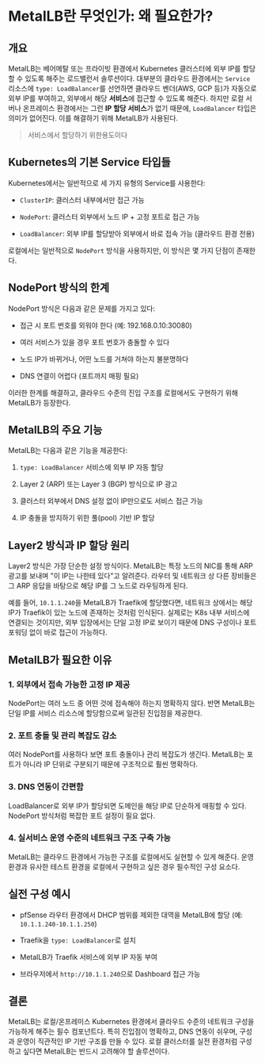 # MetalLB란 무엇인가: 왜 필요한가?

## 개요

MetalLB는 베어메탈 또는 프라이빗 환경에서 Kubernetes 클러스터에 외부 IP를 할당할 수 있도록 해주는 로드밸런서 솔루션이다. 
대부분의 클라우드 환경에서는 `Service` 리소스에 `type: LoadBalancer`를 선언하면 클라우드 벤더(AWS, GCP 등)가 자동으로 외부 IP를 부여하고, 외부에서 해당 **서비스**에 접근할 수 있도록 해준다. 하지만 로컬 서버나 온프레미스 환경에서는 그런 **IP 할당 서비스**가 없기 때문에, 
`LoadBalancer` 타입은 의미가 없어진다. 이를 해결하기 위해 MetalLB가 사용된다.

> 서비스에서 할당하기 위한용도이다

## Kubernetes의 기본 Service 타입들

Kubernetes에서는 일반적으로 세 가지 유형의 Service를 사용한다:

- `ClusterIP`: 클러스터 내부에서만 접근 가능
    
- `NodePort`: 클러스터 외부에서 노드 IP + 고정 포트로 접근 가능
    
- `LoadBalancer`: 외부 IP를 할당받아 외부에서 바로 접속 가능 (클라우드 환경 전용)
    

로컬에서는 일반적으로 `NodePort` 방식을 사용하지만, 이 방식은 몇 가지 단점이 존재한다.

## NodePort 방식의 한계

NodePort 방식은 다음과 같은 문제를 가지고 있다:

- 접근 시 포트 번호를 외워야 한다 (예: 192.168.0.10:30080)
    
- 여러 서비스가 있을 경우 포트 번호가 충돌할 수 있다
    
- 노드 IP가 바뀌거나, 어떤 노드를 거쳐야 하는지 불분명하다
    
- DNS 연결이 어렵다 (포트까지 매핑 필요)
    

이러한 한계를 해결하고, 클라우드 수준의 진입 구조를 로컬에서도 구현하기 위해 MetalLB가 등장한다.

## MetalLB의 주요 기능

MetalLB는 다음과 같은 기능을 제공한다:

1. `type: LoadBalancer` 서비스에 외부 IP 자동 할당
    
2. Layer 2 (ARP) 또는 Layer 3 (BGP) 방식으로 IP 광고
    
3. 클러스터 외부에서 DNS 설정 없이 IP만으로도 서비스 접근 가능
    
4. IP 충돌을 방지하기 위한 풀(pool) 기반 IP 할당
    

## Layer2 방식과 IP 할당 원리

Layer2 방식은 가장 단순한 설정 방식이다. MetalLB는 특정 노드의 NIC를 통해 ARP 광고를 보내며 "이 IP는 나한테 있다"고 알려준다. 라우터 및 네트워크 상 다른 장비들은 그 ARP 응답을 바탕으로 해당 IP를 그 노드로 라우팅하게 된다.

예를 들어, `10.1.1.240`을 MetalLB가 Traefik에 할당했다면, 네트워크 상에서는 해당 IP가 Traefik이 있는 노드에 존재하는 것처럼 인식된다. 실제로는 K8s 내부 서비스에 연결되는 것이지만, 외부 입장에서는 단일 고정 IP로 보이기 때문에 DNS 구성이나 포트포워딩 없이 바로 접근이 가능하다.

## MetalLB가 필요한 이유

### 1. 외부에서 접속 가능한 고정 IP 제공

NodePort는 여러 노드 중 어떤 것에 접속해야 하는지 명확하지 않다. 반면 MetalLB는 단일 IP를 서비스 리소스에 할당함으로써 일관된 진입점을 제공한다.

### 2. 포트 충돌 및 관리 복잡도 감소

여러 NodePort를 사용하다 보면 포트 충돌이나 관리 복잡도가 생긴다. MetalLB는 포트가 아니라 IP 단위로 구분되기 때문에 구조적으로 훨씬 명확하다.

### 3. DNS 연동이 간편함

LoadBalancer로 외부 IP가 할당되면 도메인을 해당 IP로 단순하게 매핑할 수 있다. NodePort 방식처럼 복잡한 포트 설정이 필요 없다.

### 4. 실서비스 운영 수준의 네트워크 구조 구축 가능

MetalLB는 클라우드 환경에서 가능한 구조를 로컬에서도 실현할 수 있게 해준다. 운영환경과 유사한 테스트 환경을 로컬에서 구현하고 싶은 경우 필수적인 구성 요소다.

## 실전 구성 예시

- pfSense 라우터 환경에서 DHCP 범위를 제외한 대역을 MetalLB에 할당 (예: `10.1.1.240-10.1.1.250`)
    
- Traefik을 `type: LoadBalancer`로 설치
    
- MetalLB가 Traefik 서비스에 외부 IP 자동 부여
    
- 브라우저에서 `http://10.1.1.240`으로 Dashboard 접근 가능
    

## 결론

MetalLB는 로컬/온프레미스 Kubernetes 환경에서 클라우드 수준의 네트워크 구성을 가능하게 해주는 필수 컴포넌트다. 특히 진입점이 명확하고, DNS 연동이 쉬우며, 구성과 운영이 직관적인 IP 기반 구조를 만들 수 있다. 로컬 클러스터를 실전 환경처럼 구성하고 싶다면 MetalLB는 반드시 고려해야 할 솔루션이다.